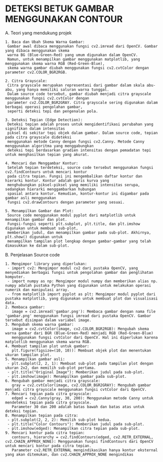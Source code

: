 
# DETEKSI BETUK GAMBAR MENGGUNAKAN CONTOUR

A. Teori yang mendukung projek 

    1. Baca dan Ubah Skema Warna Gambar:
     Gambar awal dibaca menggunakan fungsi cv2.imread dari OpenCV. Gambar yang dibaca menggunakan skema 
     warna BG (Blue-Green-Red) yang umum digunakan dalam OpenCV. 
     Namun, untuk menampilkan gambar menggunakan matplotlib, yang menggunakan skema warna RGB (Red-Green-Blue), 
     skema warna gambar diubah menggunakan fungsi cv2.cvtColor dengan parameter cv2.COLOR_BGR2RGB.

    2. Citra Grayscale:
     Citra grayscale merupakan representasi dari gambar dalam skala abu-abu, yang hanya memiliki saluran warna tunggal. 
     Dalam source code tersebut, gambar diubah menjadi citra grayscale menggunakan fungsi cv2.cvtColor dengan 
     parameter cv2.COLOR_BGR2GRAY. Citra grayscale sering digunakan dalam berbagai operasi pengolahan gambar, 
     seperti deteksi tepi dan pengenalan pola.

    3. Deteksi Tepian (Edge Detection):
     Deteksi tepian adalah proses untuk mengidentifikasi perubahan yang signifikan dalam intensitas 
     piksel di sekitar tepi objek dalam gambar. Dalam source code, tepian pada citra grayscale dideteksi 
     menggunakan metode Canny dengan fungsi cv2.Canny. Metode Canny menggunakan algoritma yang menggabungkan 
     deteksi tepi berdasarkan gradien intensitas dengan pemadatan tepi untuk menghasilkan tepian yang akurat.

    4. Mencari dan Menggambar Kontur:
     Setelah tepian terdeteksi, source code tersebut menggunakan fungsi cv2.findContours untuk mencari kontur 
     pada citra tepian. Fungsi ini mengembalikan daftar kontur dan hierarki kontur. Kontur adalah garis kurva yang 
     menghubungkan piksel-piksel yang memiliki intensitas serupa, sedangkan hierarki menggambarkan hubungan 
     spasial antara kontur. Kemudian, kontur-kontur ini digambar pada gambar asli menggunakan 
     fungsi cv2.drawContours dengan parameter yang sesuai.

    5. Menampilkan Gambar dan Plot:
     Source code menggunakan modul pyplot dari matplotlib untuk menampilkan gambar dan plot. 
     Fungsi-fungsi seperti plt.subplot, plt.title, dan plt.imshow digunakan untuk membuat sub-plot, 
     memberikan judul, dan menampilkan gambar pada sub-plot. Akhirnya, plt.show() digunakan untuk 
     menampilkan tampilan plot lengkap dengan gambar-gambar yang telah dimasukkan ke dalam sub-plot.

B. Penjelasan Source code

    1. Mengimpor library yang diperlukan:
     - import cv2: Mengimpor modul cv2 dari pustaka OpenCV, yang menyediakan berbagai fungsi untuk pengolahan gambar dan penglihatan komputer.
     - import numpy as np: Mengimpor modul numpy dan memberikan alias np. numpy adalah pustaka Python yang digunakan untuk melakukan operasi numerik dan manipulasi array.
     - from matplotlib import pyplot as plt: Mengimpor modul pyplot dari pustaka matplotlib, yang digunakan untuk membuat plot dan visualisasi data.
    2. Membaca gambar:
       image = cv2.imread('gambar.png'): Membaca gambar dengan nama file 'gambar.png' menggunakan fungsi imread dari pustaka OpenCV. Gambar tersebut disimpan dalam variabel image.
    3. Mengubah skema warna gambar:
       image = cv2.cvtColor(image, cv2.COLOR_BGR2RGB): Mengubah skema warna gambar dari BGR (Blue-Green-Red) menjadi RGB (Red-Green-Blue) 
       menggunakan fungsi cvtColor dari OpenCV. Hal ini diperlukan karena matplotlib menggunakan skema warna RGB.
    4. Membuat tampilan plot untuk gambar:
       plt.figure(figsize=(10, 10)): Membuat objek plot dan menentukan ukuran tampilan plot.
    5. Menampilkan gambar asli:
     - plt.subplot(2, 2, 1): Membuat sub-plot pada tampilan plot dengan ukuran 2x2, dan memilih sub-plot pertama.
     - plt.title("Original Image"): Memberikan judul pada sub-plot.
     - plt.imshow(image): Menampilkan gambar pada sub-plot.
    6. Mengubah gambar menjadi citra grayscale:
       gray = cv2.cvtColor(image, cv2.COLOR_BGR2GRAY): Mengubah gambar menjadi citra grayscale menggunakan fungsi cvtColor dari OpenCV.
    7. Mencari tepian pada citra grayscale:
       edged = cv2.Canny(gray, 30, 200): Menggunakan metode Canny untuk mendeteksi tepian pada citra grayscale. 
       Parameter 30 dan 200 adalah batas bawah dan batas atas untuk deteksi tepian.
    8. Menampilkan tepian pada citra:
     - plt.subplot(2, 2, 2): Memilih sub-plot kedua.
     - plt.title("Color Contours"): Memberikan judul pada sub-plot.
     - plt.imshow(edged): Menampilkan citra tepian pada sub-plot.
    9. Mencari kontur pada citra tepian:
       contours, hierarchy = cv2.findContours(edged, cv2.RETR_EXTERNAL, cv2.CHAIN_APPROX_NONE): Menggunakan fungsi findContours dari OpenCV untuk mencari kontur pada citra tepian. 
       Parameter cv2.RETR_EXTERNAL mengindikasikan hanya kontur eksternal yang akan ditemukan, dan cv2.CHAIN_APPROX_NONE mengindikas
